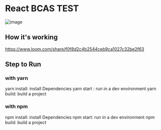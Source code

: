 # React BCAS TEST

![image](https://github.com/fantasyknight/react-bcas-test/assets/95362611/94648327-1751-4c68-bf75-00104b93e431)


## How it's working
https://www.loom.com/share/f0f8d2c4b2544ceb9ca1027c32be2f63


## Step to Run
### with yarn
yarn install: install Dependencies
yarn start : run in a dev environment
yarn build: build a project

### with npm
npm install: install Dependencies
npm start: run in a dev environment
npm build: build a project

